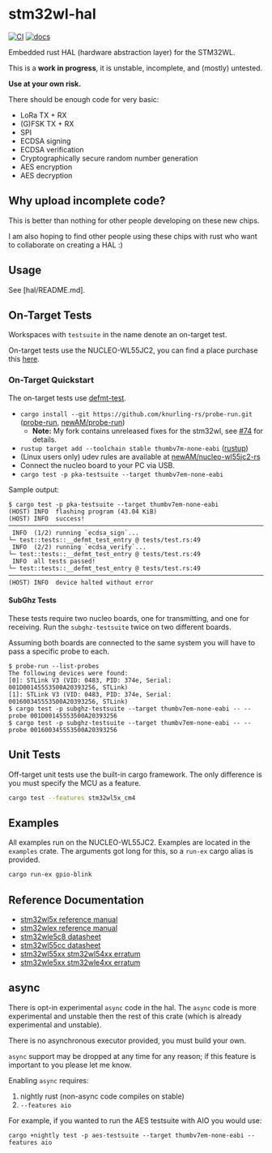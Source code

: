 # stm32wl-hal

[![CI](https://github.com/newAM/stm32wl-hal/workflows/CI/badge.svg)](https://github.com/newAM/stm32wl-hal/actions?query=branch%3Amain)
[![docs](https://img.shields.io/badge/docs-gh--pages-blue)](https://newam.github.io/stm32wl-hal/stm32wl_hal/index.html)

Embedded rust HAL (hardware abstraction layer) for the STM32WL.

This is a **work in progress**, it is unstable, incomplete, and (mostly) untested.

**Use at your own risk.**

There should be enough code for very basic:

* LoRa TX + RX
* (G)FSK TX + RX
* SPI
* ECDSA signing
* ECDSA verification
* Cryptographically secure random number generation
* AES encryption
* AES decryption

## Why upload incomplete code?

This is better than nothing for other people developing on these new chips.

I am also hoping to find other people using these chips with rust who want to
collaborate on creating a HAL :)

## Usage

See [hal/README.md].

## On-Target Tests

Workspaces with `testsuite` in the name denote an on-target test.

On-target tests use the NUCLEO-WL55JC2, you can find a place purchase this
[here](https://www.st.com/en/evaluation-tools/nucleo-wl55jc.html#sample-buy).

### On-Target Quickstart

The on-target tests use [defmt-test].

* `cargo install --git https://github.com/knurling-rs/probe-run.git`
  ([probe-run], [newAM/probe-run])
    * **Note:** My fork contains unreleased fixes for the stm32wl,
      see [#74] for details.
* `rustup target add --toolchain stable thumbv7m-none-eabi` ([rustup])
* (Linux users only) udev rules are available at [newAM/nucleo-wl55jc2-rs]
* Connect the nucleo board to your PC via USB.
* `cargo test -p pka-testsuite --target thumbv7em-none-eabi`

Sample output:
```text
$ cargo test -p pka-testsuite --target thumbv7em-none-eabi
(HOST) INFO  flashing program (43.04 KiB)
(HOST) INFO  success!
────────────────────────────────────────────────────────────────────────────────
 INFO  (1/2) running `ecdsa_sign`...
└─ test::tests::__defmt_test_entry @ tests/test.rs:49
 INFO  (2/2) running `ecdsa_verify`...
└─ test::tests::__defmt_test_entry @ tests/test.rs:49
 INFO  all tests passed!
└─ test::tests::__defmt_test_entry @ tests/test.rs:49
────────────────────────────────────────────────────────────────────────────────
(HOST) INFO  device halted without error
```

#### SubGhz Tests

These tests require two nucleo boards, one for transmitting, and one for
receiving.  Run the `subghz-testsuite` twice on two different boards.

Assuming both boards are connected to the same system you will have to pass a
specific probe to each.

```text
$ probe-run --list-probes
The following devices were found:
[0]: STLink V3 (VID: 0483, PID: 374e, Serial: 001D00145553500A20393256, STLink)
[1]: STLink V3 (VID: 0483, PID: 374e, Serial: 001600345553500A20393256, STLink)
$ cargo test -p subghz-testsuite --target thumbv7em-none-eabi -- --probe 001D00145553500A20393256
$ cargo test -p subghz-testsuite --target thumbv7em-none-eabi -- --probe 001600345553500A20393256
```

## Unit Tests

Off-target unit tests use the built-in cargo framework.
The only difference is you must specify the MCU as a feature.

```bash
cargo test --features stm32wl5x_cm4
```

## Examples

All examples run on the NUCLEO-WL55JC2.
Examples are located in the `examples` crate.
The arguments got long for this, so a `run-ex` cargo alias is provided.

```bash
cargo run-ex gpio-blink
```

## Reference Documentation

* [stm32wl5x reference manual](https://www.st.com/resource/en/reference_manual/rm0453-stm32wl5x-advanced-armbased-32bit-mcus-with-subghz-radio-solution-stmicroelectronics.pdf)
* [stm32wlex reference manual](https://www.st.com/resource/en/reference_manual/rm0461-stm32wlex-advanced-armbased-32bit-mcus-with-subghz-radio-solution-stmicroelectronics.pdf)
* [stm32wle5c8 datasheet](https://www.st.com/resource/en/datasheet/stm32wle5c8.pdf)
* [stm32wl55cc datasheet](https://www.st.com/resource/en/datasheet/stm32wl55cc.pdf)
* [stm32wl55xx stm32wl54xx erratum](https://www.st.com/resource/en/errata_sheet/es0500-stm32wl55xx-stm32wl54xx-device-errata-stmicroelectronics.pdf)
* [stm32wle5xx stm32wle4xx erratum](https://www.st.com/resource/en/errata_sheet/es0506-stm32wle5xx-stm32wle4xx-device-errata-stmicroelectronics.pdf)

## async

There is opt-in experimental `async` code in the hal.
The `async` code is more experimental and unstable then the rest of this crate
(which is already experimental and unstable).

There is no asynchronous executor provided, you must build your own.

`async` support may be dropped at any time for any reason; if this feature is
important to you please let me know.

Enabling `async` requires:
1. nightly rust (non-async code compiles on stable)
2. `--features aio`

For example, if you wanted to run the AES testsuite with AIO you would use:
```text
cargo +nightly test -p aes-testsuite --target thumbv7em-none-eabi --features aio
```

[defmt-test]: https://crates.io/crates/defmt-test
[flip-link]: https://github.com/knurling-rs/flip-link
[newAM/nucleo-wl55jc2-rs]: https://github.com/newAM/nucleo-wl55jc2-rs
[newAM/probe-run]: https://github.com/newAM/probe-run
[probe-run]: https://github.com/knurling-rs/probe-run
[rustup]: https://rustup.rs/
[#74]: https://github.com/newAM/stm32wl-hal
